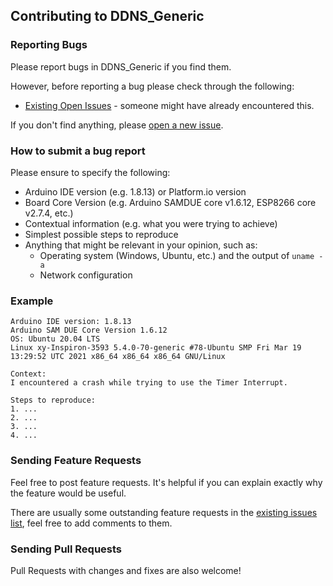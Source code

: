 ## Contributing to DDNS_Generic

### Reporting Bugs

Please report bugs in DDNS_Generic if you find them.

However, before reporting a bug please check through the following:

* [Existing Open Issues](https://github.com/khoih-prog/DDNS_Generic/issues) - someone might have already encountered this.

If you don't find anything, please [open a new issue](https://github.com/khoih-prog/DDNS_Generic/issues/new).

### How to submit a bug report

Please ensure to specify the following:

* Arduino IDE version (e.g. 1.8.13) or Platform.io version
* Board Core Version (e.g. Arduino SAMDUE core v1.6.12, ESP8266 core v2.7.4, etc.)
* Contextual information (e.g. what you were trying to achieve)
* Simplest possible steps to reproduce
* Anything that might be relevant in your opinion, such as:
  * Operating system (Windows, Ubuntu, etc.) and the output of `uname -a`
  * Network configuration


### Example

```
Arduino IDE version: 1.8.13
Arduino SAM DUE Core Version 1.6.12
OS: Ubuntu 20.04 LTS
Linux xy-Inspiron-3593 5.4.0-70-generic #78-Ubuntu SMP Fri Mar 19 13:29:52 UTC 2021 x86_64 x86_64 x86_64 GNU/Linux

Context:
I encountered a crash while trying to use the Timer Interrupt.

Steps to reproduce:
1. ...
2. ...
3. ...
4. ...
```
### Sending Feature Requests

Feel free to post feature requests. It's helpful if you can explain exactly why the feature would be useful.

There are usually some outstanding feature requests in the [existing issues list](https://github.com/khoih-prog/DDNS_Generic/issues?q=is%3Aopen+is%3Aissue+label%3Aenhancement), feel free to add comments to them.

### Sending Pull Requests

Pull Requests with changes and fixes are also welcome!
